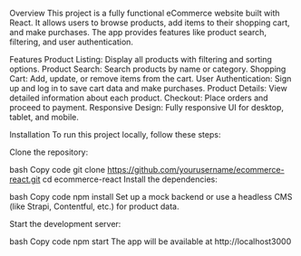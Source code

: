Overview
This project is a fully functional eCommerce website built with React. It allows users to browse products, add items to their shopping cart, and make purchases. The app provides features like product search, filtering, and user authentication.

Features
Product Listing: Display all products with filtering and sorting options.
Product Search: Search products by name or category.
Shopping Cart: Add, update, or remove items from the cart.
User Authentication: Sign up and log in to save cart data and make purchases.
Product Details: View detailed information about each product.
Checkout: Place orders and proceed to payment.
Responsive Design: Fully responsive UI for desktop, tablet, and mobile.


Installation
To run this project locally, follow these steps:

Clone the repository:

bash
Copy code
git clone https://github.com/yourusername/ecommerce-react.git
cd ecommerce-react
Install the dependencies:

bash
Copy code
npm install
Set up a mock backend or use a headless CMS (like Strapi, Contentful, etc.) for product data.

Start the development server:

bash
Copy code
npm start
The app will be available at http://localhost3000



